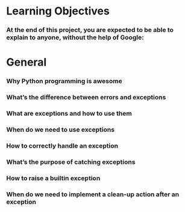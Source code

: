 # Learning Objectives
### At the end of this project, you are expected to be able to explain to anyone, without the help of Google:

# General
### Why Python programming is awesome
### What’s the difference between errors and exceptions
### What are exceptions and how to use them
### When do we need to use exceptions
### How to correctly handle an exception
### What’s the purpose of catching exceptions
### How to raise a builtin exception
### When do we need to implement a clean-up action after an exception